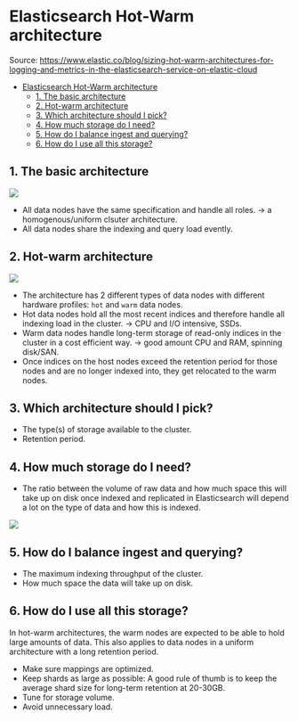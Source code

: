 # Elasticsearch Hot-Warm architecture

Source: <https://www.elastic.co/blog/sizing-hot-warm-architectures-for-logging-and-metrics-in-the-elasticsearch-service-on-elastic-cloud>

- [Elasticsearch Hot-Warm architecture](#elasticsearch-hot-warm-architecture)
  - [1. The basic architecture](#1-the-basic-architecture)
  - [2. Hot-warm architecture](#2-hot-warm-architecture)
  - [3. Which architecture should I pick?](#3-which-architecture-should-i-pick)
  - [4. How much storage do I need?](#4-how-much-storage-do-i-need)
  - [5. How do I balance ingest and querying?](#5-how-do-i-balance-ingest-and-querying)
  - [6. How do I use all this storage?](#6-how-do-i-use-all-this-storage)

## 1. The basic architecture

![](https://images.contentstack.io/v3/assets/bltefdd0b53724fa2ce/blt5365b41d3c2bc21c/5c57e2988d25f6030ca0437d/uniform_cluster.png)

- All data nodes have the same specification and handle all roles. -> a homogenous/uniform clsuter architecture.
- All data nodes share the indexing and query load evently.

## 2. Hot-warm architecture

![](https://images.contentstack.io/v3/assets/bltefdd0b53724fa2ce/blte59c4541ff94d917/5c57e292a2b68bd90b9fee90/hot-warm_cluster.png)

- The architecture has 2 different types of data nodes with different hardware profiles: `hot` and `warm` data nodes.
- Hot data nodes hold all the most recent indices and therefore handle all indexing load in the cluster. -> CPU and I/O intensive, SSDs.
- Warm data nodes handle long-term storage of read-only indices in the cluster in a cost efficient way. -> good amount CPU and RAM, spinning disk/SAN.
- Once indices on the host nodes exceed the retention period for those nodes and are no longer indexed into, they get relocated to the warm nodes.

## 3. Which architecture should I pick?

- The type(s) of storage available to the cluster.
- Retention period.

## 4. How much storage do I need?

- The ratio between the volume of raw data and how much space this will take up on disk once indexed and replicated in Elasticsearch will depend a lot on the type of data and how this is indexed.

![](https://images.contentstack.io/v3/assets/bltefdd0b53724fa2ce/blt2797824a3f597c02/5c57e28c713ebdec0ba06f99/data_index_lifecycle.png)

## 5. How do I balance ingest and querying?

- The maximum indexing throughput of the cluster.
- How much space the data will take up on disk.

## 6. How do I use all this storage?

In hot-warm architectures, the warm nodes are expected to be able to hold large amounts of data. This also applies to data nodes in a uniform architecture with a long retention period.

- Make sure mappings are optimized.
- Keep shards as large as possible: A good rule of thumb is to keep the average shard size for long-term retention at 20-30GB.
- Tune for storage volume.
- Avoid unnecessary load.
